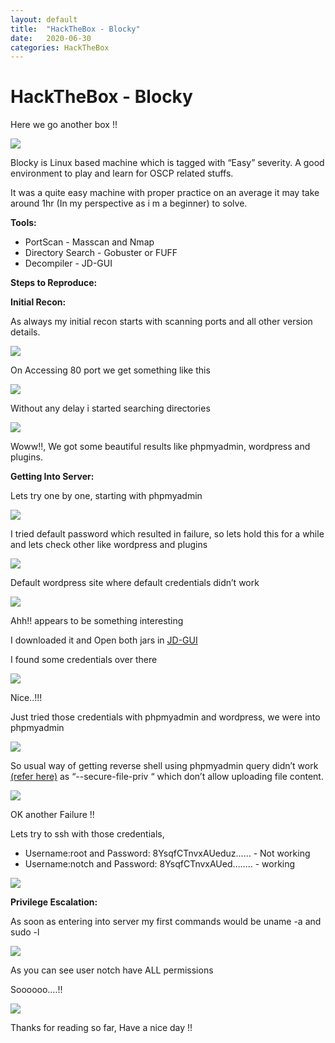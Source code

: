 ```yaml
---
layout: default
title:  "HackTheBox - Blocky"
date:   2020-06-30
categories: HackTheBox
---
```


# HackTheBox - Blocky

Here we go another box !!


![](https://paper-attachments.dropbox.com/s_24ADEB8E7B2D849B4D545FE6D77C81784FE75ECF0DC1B318B780A096ABC1947A_1593612113100_Screenshot+2020-07-01+at+7.31.41+PM.png)


Blocky is Linux based machine which is tagged with “Easy” severity.  A good environment to play and learn for OSCP related stuffs.

It was a quite easy machine with proper practice on an average it may take around 1hr (In my perspective as i m a beginner) to solve.

**Tools:**


- PortScan - Masscan and Nmap
- Directory Search - Gobuster or FUFF
- Decompiler - JD-GUI

**Steps to Reproduce:**

**Initial Recon:**

As always my initial recon starts with scanning ports and all other version details.


![](https://paper-attachments.dropbox.com/s_24ADEB8E7B2D849B4D545FE6D77C81784FE75ECF0DC1B318B780A096ABC1947A_1593612644378_Screenshot+2020-07-01+at+7.40.24+PM.png)


 
On Accessing 80 port we get something like this


![](https://paper-attachments.dropbox.com/s_24ADEB8E7B2D849B4D545FE6D77C81784FE75ECF0DC1B318B780A096ABC1947A_1593612725063_Screenshot+2020-07-01+at+7.41.41+PM.png)


Without any delay i started searching directories


![](https://paper-attachments.dropbox.com/s_24ADEB8E7B2D849B4D545FE6D77C81784FE75ECF0DC1B318B780A096ABC1947A_1593612756509_Screenshot+2020-07-01+at+7.41.31+PM.png)


Woww!!, We got some beautiful results like phpmyadmin, wordpress and plugins.

**Getting Into Server:** 

Lets try one by one, starting with phpmyadmin


![](https://paper-attachments.dropbox.com/s_24ADEB8E7B2D849B4D545FE6D77C81784FE75ECF0DC1B318B780A096ABC1947A_1593613221838_Screenshot+2020-07-01+at+7.49.52+PM.png)


I tried default password which resulted in failure, so lets hold this for a while and lets check other like wordpress and plugins


![](https://paper-attachments.dropbox.com/s_24ADEB8E7B2D849B4D545FE6D77C81784FE75ECF0DC1B318B780A096ABC1947A_1593613321430_Screenshot+2020-07-01+at+7.51.52+PM.png)


Default wordpress site where default credentials didn’t work


![](https://paper-attachments.dropbox.com/s_24ADEB8E7B2D849B4D545FE6D77C81784FE75ECF0DC1B318B780A096ABC1947A_1593613368044_Screenshot+2020-07-01+at+7.52.10+PM.png)


Ahh!! appears to be something interesting

I downloaded it and Open both jars in [JD-GUI](http://java-decompiler.github.io/)

I found some credentials over there


![](https://paper-attachments.dropbox.com/s_24ADEB8E7B2D849B4D545FE6D77C81784FE75ECF0DC1B318B780A096ABC1947A_1593613470257_Screenshot+2020-07-01+at+7.54.12+PM.png)


Nice..!!!

Just tried those credentials with phpmyadmin and wordpress, we were into phpmyadmin


![](https://paper-attachments.dropbox.com/s_24ADEB8E7B2D849B4D545FE6D77C81784FE75ECF0DC1B318B780A096ABC1947A_1593613666696_Screenshot+2020-07-01+at+7.57.01+PM.png)


So usual way of getting reverse shell using phpmyadmin query didn’t work [(refer here)](https://blog.netspi.com/linux-hacking-case-studies-part-3-phpmyadmin/) as “--secure-file-priv “ which don’t allow uploading file content.


![](https://paper-attachments.dropbox.com/s_24ADEB8E7B2D849B4D545FE6D77C81784FE75ECF0DC1B318B780A096ABC1947A_1593613868461_Screenshot+2020-07-01+at+8.00.51+PM.png)


OK another Failure !!

Lets try to ssh with those credentials,


- Username:root and Password: 8YsqfCTnvxAUeduz…… -  Not working
- Username:notch and Password: 8YsqfCTnvxAUed…….. - working


![](https://paper-attachments.dropbox.com/s_24ADEB8E7B2D849B4D545FE6D77C81784FE75ECF0DC1B318B780A096ABC1947A_1593614068293_Screenshot+2020-07-01+at+7.20.57+PM.png)


**Privilege Escalation:**

As soon as entering into server my first commands would be uname -a and sudo -l


![](https://paper-attachments.dropbox.com/s_24ADEB8E7B2D849B4D545FE6D77C81784FE75ECF0DC1B318B780A096ABC1947A_1593614239930_Screenshot+2020-07-01+at+8.07.01+PM.png)


As you can see user notch have ALL permissions

Soooooo….!!


![](https://paper-attachments.dropbox.com/s_24ADEB8E7B2D849B4D545FE6D77C81784FE75ECF0DC1B318B780A096ABC1947A_1593614332497_Screenshot+2020-07-01+at+8.08.05+PM.png)


Thanks for reading so far, Have a nice day !!



<div id="hyvor-talk-view"></div>
<script type="text/javascript">
    var HYVOR_TALK_WEBSITE = 961; // DO NOT CHANGE THIS
    var HYVOR_TALK_CONFIG = {
        url: '{{ page.url | absolute_url }}',
        id: '{{page.id}}'
    };
</script>
<script async type="text/javascript" src="//talk.hyvor.com/web-api/embed"></script>
